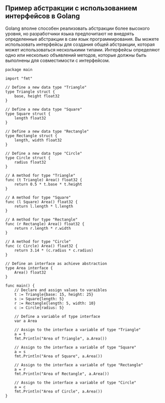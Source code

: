 ## Пример абстракции с использованием интерфейсов в Golang
Golang вполне способен реализовать абстракции более высокого уровня, но разработчики языка предпочитают не внедрять определенные абстракции в сам язык программирования. Вы можете использовать интерфейсы для создания общей абстракции, которая может использоваться несколькими типами. Интерфейсы определяют одно или несколько объявлений методов, которые должны быть выполнены для совместимости с интерфейсом.

```golang
package main
 
import "fmt"
 
// Define a new data type "Triangle"
type Triangle struct {
	base, height float32
}
 
// Define a new data type "Square"
type Square struct {
	length float32
}
 
// Define a new data type "Rectangle"
type Rectangle struct {
	length, width float32
}
 
// Define a new data type "Circle"
type Circle struct {
	radius float32
}
 
// A method for type "Triangle"
func (t Triangle) Area() float32 {
	return 0.5 * t.base * t.height
}
 
// A method for type "Square"
func (l Square) Area() float32 {
	return l.length * l.length
}
 
// A method for type "Rectangle"
func (r Rectangle) Area() float32 {
	return r.length * r.width
}
 
// A method for type "Circle"
func (c Circle) Area() float32 {
	return 3.14 * (c.radius * c.radius)
}
 
// Define an interface as achieve abstraction
type Area interface {
	Area() float32
}
 
func main() {
	// Declare and assign values to varaibles
	t := Triangle{base: 15, height: 25}
	s := Square{length: 5}
	r := Rectangle{length: 5, width: 10}
	c := Circle{radius: 5}
 
	// Define a variable of type interface
	var a Area
 
	// Assign to the interface a variable of type "Triangle"
	a = t
	fmt.Println("Area of Triangle", a.Area())
 
	// Assign to the interface a variable of type "Square"
	a = s
	fmt.Println("Area of Square", a.Area())
 
	// Assign to the interface a variable of type "Rectangle"
	a = r
	fmt.Println("Area of Rectangle", a.Area())
 
	// Assign to the interface a variable of type "Circle"
	a = c
	fmt.Println("Area of Circle", a.Area())
}
```
